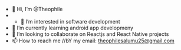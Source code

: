 - 👋 Hi, I’m @Theophile
- - 👀 I’m interested in software development
- 🌱 I’m currently learning android app developmeny
- 💞️ I’m looking to collaborate on Reactjs and React Native projects
- 📫 How to reach me //bY my email: theophilesalumu25@gmail.com

